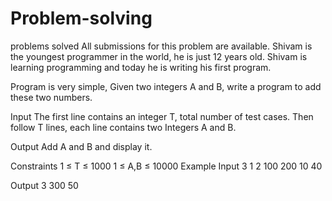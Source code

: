 # Problem-solving
problems solved
All submissions for this problem are available.
Shivam is the youngest programmer in the world, he is just 12 years old. Shivam is learning programming and today he is writing his first program. 

Program is very simple, Given two integers A and B, write a program to add these two numbers.

Input
The first line contains an integer T, total number of test cases. Then follow T lines, each line contains two Integers A and B.

Output
Add A and B and display it.

Constraints
1 ≤ T ≤ 1000
1 ≤ A,B ≤ 10000
Example
Input
3 
1 2
100 200
10 40

Output
3
300
50
